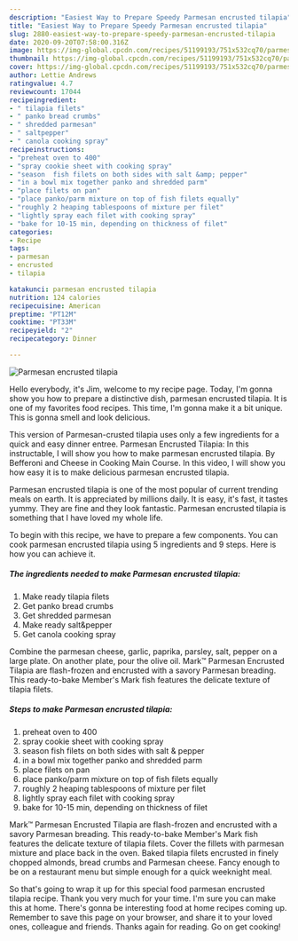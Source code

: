 ```yaml
---
description: "Easiest Way to Prepare Speedy Parmesan encrusted tilapia"
title: "Easiest Way to Prepare Speedy Parmesan encrusted tilapia"
slug: 2880-easiest-way-to-prepare-speedy-parmesan-encrusted-tilapia
date: 2020-09-20T07:58:00.316Z
image: https://img-global.cpcdn.com/recipes/51199193/751x532cq70/parmesan-encrusted-tilapia-recipe-main-photo.jpg
thumbnail: https://img-global.cpcdn.com/recipes/51199193/751x532cq70/parmesan-encrusted-tilapia-recipe-main-photo.jpg
cover: https://img-global.cpcdn.com/recipes/51199193/751x532cq70/parmesan-encrusted-tilapia-recipe-main-photo.jpg
author: Lettie Andrews
ratingvalue: 4.7
reviewcount: 17044
recipeingredient:
- " tilapia filets"
- " panko bread crumbs"
- " shredded parmesan"
- " saltpepper"
- " canola cooking spray"
recipeinstructions:
- "preheat oven to 400"
- "spray cookie sheet with cooking spray"
- "season  fish filets on both sides with salt &amp; pepper"
- "in a bowl mix together panko and shredded parm"
- "place filets on pan"
- "place panko/parm mixture on top of fish filets equally"
- "roughly 2 heaping tablespoons of mixture per filet"
- "lightly spray each filet with cooking spray"
- "bake for 10-15 min, depending on thickness of filet"
categories:
- Recipe
tags:
- parmesan
- encrusted
- tilapia

katakunci: parmesan encrusted tilapia 
nutrition: 124 calories
recipecuisine: American
preptime: "PT12M"
cooktime: "PT33M"
recipeyield: "2"
recipecategory: Dinner

---
```



![Parmesan encrusted tilapia](https://img-global.cpcdn.com/recipes/51199193/751x532cq70/parmesan-encrusted-tilapia-recipe-main-photo.jpg)

Hello everybody, it's Jim, welcome to my recipe page. Today, I'm gonna show you how to prepare a distinctive dish, parmesan encrusted tilapia. It is one of my favorites food recipes. This time, I'm gonna make it a bit unique. This is gonna smell and look delicious.

This version of Parmesan-crusted tilapia uses only a few ingredients for a quick and easy dinner entree. Parmesan Encrusted Tilapia: In this instructable, I will show you how to make parmesan encrusted tilapia. By Befferoni and Cheese in Cooking Main Course. In this video, I will show you how easy it is to make delicious parmesan encrusted tilapia.

Parmesan encrusted tilapia is one of the most popular of current trending meals on earth. It is appreciated by millions daily. It is easy, it's fast, it tastes yummy. They are fine and they look fantastic. Parmesan encrusted tilapia is something that I have loved my whole life.


To begin with this recipe, we have to prepare a few components. You can cook parmesan encrusted tilapia using 5 ingredients and 9 steps. Here is how you can achieve it.

<!--inarticleads1-->

##### The ingredients needed to make Parmesan encrusted tilapia:

1. Make ready  tilapia filets
1. Get  panko bread crumbs
1. Get  shredded parmesan
1. Make ready  salt&amp;pepper
1. Get  canola cooking spray


Combine the parmesan cheese, garlic, paprika, parsley, salt, pepper on a large plate. On another plate, pour the olive oil. Mark™ Parmesan Encrusted Tilapia are flash-frozen and encrusted with a savory Parmesan breading. This ready-to-bake Member&#39;s Mark fish features the delicate texture of tilapia filets. 

<!--inarticleads2-->

##### Steps to make Parmesan encrusted tilapia:

1. preheat oven to 400
1. spray cookie sheet with cooking spray
1. season  fish filets on both sides with salt &amp; pepper
1. in a bowl mix together panko and shredded parm
1. place filets on pan
1. place panko/parm mixture on top of fish filets equally
1. roughly 2 heaping tablespoons of mixture per filet
1. lightly spray each filet with cooking spray
1. bake for 10-15 min, depending on thickness of filet


Mark™ Parmesan Encrusted Tilapia are flash-frozen and encrusted with a savory Parmesan breading. This ready-to-bake Member&#39;s Mark fish features the delicate texture of tilapia filets. Cover the fillets with parmesan mixture and place back in the oven. Baked tilapia filets encrusted in finely chopped almonds, bread crumbs and Parmesan cheese. Fancy enough to be on a restaurant menu but simple enough for a quick weeknight meal. 

So that's going to wrap it up for this special food parmesan encrusted tilapia recipe. Thank you very much for your time. I'm sure you can make this at home. There's gonna be interesting food at home recipes coming up. Remember to save this page on your browser, and share it to your loved ones, colleague and friends. Thanks again for reading. Go on get cooking!
